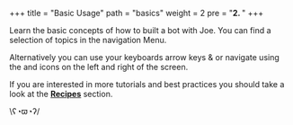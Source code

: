 +++
title = "Basic Usage"
path = "basics"
weight = 2
pre = "<b>2. </b>"
+++

Learn the basic concepts of how to built a bot with Joe. You can find a
selection of topics in the navigation Menu.

Alternatively you can use your keyboards arrow keys 
<i class="far fa-arrow-alt-circle-left"></i> & <i class="far fa-arrow-alt-circle-right"></i>
or navigate using the
<i class="fas fa-chevron-left"></i> and <i class="fas fa-chevron-right"></i>
icons on the left and right of the screen.  

If you are interested in more tutorials and best practices you should take a
look at the [**Recipes**](/recipes) section. 

<span class="gopher">\ʕ◔ϖ◔ʔ/</span>
